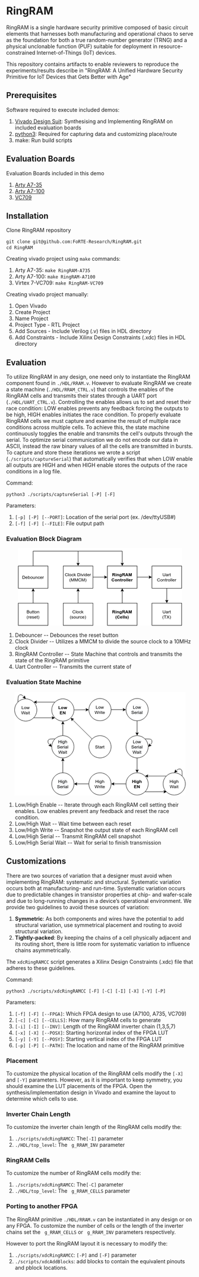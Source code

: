 # RingRAM

RingRAM is a single hardware security primitive composed of basic circuit elements that harnesses both manufacturing and operational chaos to serve as the foundation for both a true random-number generator (TRNG) and a physical unclonable function (PUF) suitable for deployment in resource-constrained Internet-of-Things (IoT) devices.

This repository contains artifacts to enable reviewers to reproduce the experiments/results describe in "RingRAM: A Unified Hardware Security Primitive for IoT Devices that Gets Better with Age"

## Prerequisites
Software required to execute included demos:
1. [Vivado Design Suit](https://www.xilinx.com/support/download.html): Synthesising and Implementing RingRAM on included evaluation boards
2. [python3](https://www.python.org/downloads/): Required for capturing data and customizing place/route
3. make: Run build scripts

## Evaluation Boards
Evaluation Boards included in this demo
1. [Arty A7-35](https://www.xilinx.com/products/boards-and-kits/1-elhaap.html)
2. [Arty A7-100](https://www.xilinx.com/products/boards-and-kits/1-w51quh.html)
3. [VC709](https://www.xilinx.com/products/boards-and-kits/dk-v7-vc709-g.html)

## Installation

Clone RingRAM repository
```
git clone git@github.com:FoRTE-Research/RingRAM.git
cd RingRAM
```
Creating vivado project using ```make``` commands:
1. Arty A7-35: ```make RingRAM-A735```
2. Arty A7-100: ```make RingRAM-A7100```
3. Virtex 7-VC709: ```make RingRAM-VC709```

Creating vivado project manually:
1. Open Vivado
2. Create Project
3. Name Project
4. Project Type - RTL Project
5. Add Sources - Include Verilog (.v) files in HDL directory
6. Add Constraints - Include Xilinx Design Constraints (.xdc) files in HDL directory

## Evaluation
To utilize RingRAM in any design, one need only to instantiate the RingRAM component found in ```./HDL/RRAM.v```. However to evaluate RingRAM we create a state machine (```./HDL/RRAM_CTRL.v```) that controls the enables of the RingRAM cells and transmits their states through a UART port (```./HDL/UART_CTRL.v```). Controlling the enables allows us to set and reset their race condition: LOW enables prevents any feedback forcing the outputs to be high, HIGH enables initiates the race condition. To properly evaluate RingRAM cells we must capture and examine the result of multiple race conditions across multiple cells. To achieve this, the state machine continuously toggles the enable and transmits the cell's outputs through the serial. To optimize serial communication we do not encode our data in ASCII, instead the raw binary values of all the cells are transmitted in bursts. To capture and store these iterations we wrote a script (```./scripts/captureSerial```) that automatically verifies that when LOW enable all outputs are HIGH and when HIGH enable stores the outputs of the race conditions in a log file.

Command:
```
python3 ./scripts/captureSerial [-P] [-F]
```
Parameters:
1. ```[-p] [-P] [--PORT]```: Location of the serial port (ex. /dev/ttyUSB#)
2. ```[-f] [-F] [--FILE]```: File output path

### Evaluation Block Diagram
<p align="center">
	<img src="/fig/RRAM_eval_block.png" />
</p>

1. Debouncer -- Debounces the reset button
2. Clock Divider -- Utilizes a MMCM to divide the source clock to a 10MHz clock
3. RingRAM Controller -- State Machine that controls and transmits the state of the RingRAM primitive
4. Uart Controller -- Transmits the current state of 

### Evaluation State Machine
<p align="center">
	<img src="/fig/RRAM_eval_SM.png" />
</p>

1. Low/High Enable -- Iterate through each RingRAM cell setting their enables. Low enables prevent any feedback and reset the race condition.
2. Low/High Wait -- Wait time between each reset
3. Low/High Write -- Snapshot the output state of each RingRAM cell
4. Low/High Serial -- Transmit  RingRAM cell snapshot
5. Low/High Serial Wait -- Wait for serial to finish transmission

## Customizations
There are two sources of variation that a designer must avoid when implementing RingRAM: systematic and structural. Systematic variation occurs both at manufacturing- and run-time. Systematic variation occurs due to predictable changes in transistor properties at chip- and wafer-scale and due to long-running changes in a device’s operational environment. We provide two guidelines to avoid these sources of variation:
1. **Symmetric**: As both components and wires have the potential to add structural variation, use symmetrical placement and routing to avoid structural variation.
2. **Tightly-packed**: By keeping the chains of a cell physically adjacent and its routing short, there is little room for systematic variation to influence chains asymmetrically.

The ```xdcRingRAMCC``` script generates a Xilinx Design Constraints (.xdc) file that adheres to these guidelines.

Command:
```
python3 ./scripts/xdcRingRAMCC [-F] [-C] [-I] [-X] [-Y] [-P]
```
Parameters:
1. ```[-f] [-F] [--FPGA]```: Which FPGA design to use (A7100, A735, VC709)
2. ```[-c] [-C] [--CELLS]```: How many RingRAM cells to generate
3. ```[-i] [-I] [--INV]```: Length of the RingRAM inverter chain (1,3,5,7)
4. ```[-x] [-X] [--POSX]```: Starting horizontal index of the FPGA LUT
5. ```[-y] [-Y] [--POSY]```: Starting vertical index of the FPGA LUT
6. ```[-p] [-P] [--PATH]```: The location and name of the RingRAM primitive

### Placement
To customize the physical location of the RingRAM cells modify the ```[-X]``` and ```[-Y]``` parameters. However, as it is important to keep symmetry, you should examine the LUT placements of the FPGA. Open the synthesis/implementation design in Vivado and examine the layout to determine which cells to use.

### Inverter Chain Length
To customize the inverter chain length of the RingRAM cells modify the:
1. ```./scripts/xdcRingRAMCC```: The```[-I]``` parameter
2. ```./HDL/top_level```: The ``` g_RRAM_INV``` parameter

### RingRAM Cells
To customize the number of RingRAM cells modify the:
1. ```./scripts/xdcRingRAMCC```: The```[-C]``` parameter
2. ```./HDL/top_level```: The ``` g_RRAM_CELLS``` parameter

### Porting to another FPGA
The RingRAM primitive ```./HDL/RRAM.v``` can be instantiated in any design or on any FPGA. To customize the number of cells or the length of the inverter chains set the ``` g_RRAM_CELLS``` or ``` g_RRAM_INV``` parameters respectively.

However to port the RingRAM layout it is necessary to modify the:
1.  ```./scripts/xdcRingRAMCC```: ```[-P]``` and ```[-F]``` parameter
3.  ```./scripts/xdcAddBlocks```: add blocks to contain the equivalent pinouts and pblock locations.
